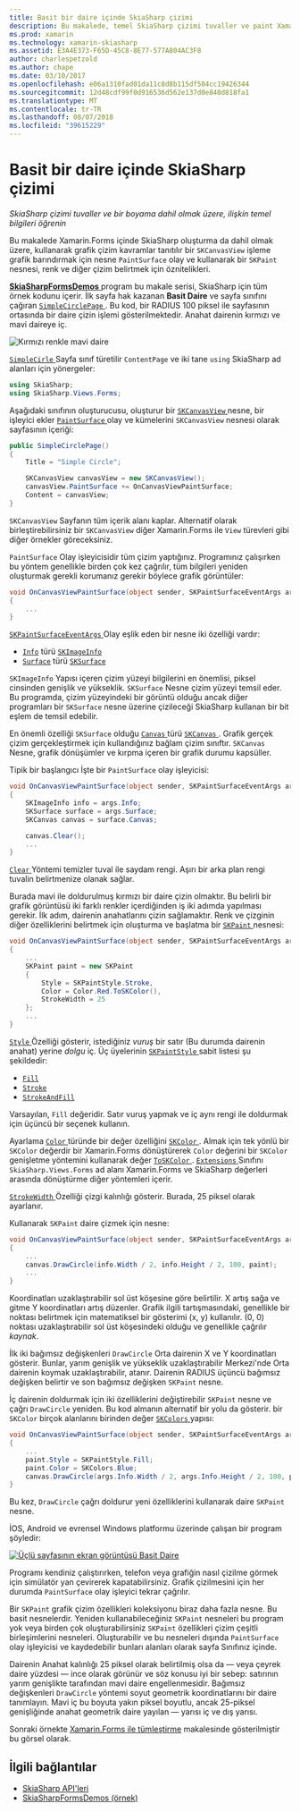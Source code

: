 ```yaml
---
title: Basit bir daire içinde SkiaSharp çizimi
description: Bu makalede, temel SkiaSharp çizimi tuvaller ve paint Xamarin.Forms uygulamalarında da dahil olmak üzere, açıklanır ve bu örnek kod ile gösterir.
ms.prod: xamarin
ms.technology: xamarin-skiasharp
ms.assetid: E3A4E373-F65D-45C8-8E77-577A804AC3F8
author: charlespetzold
ms.author: chape
ms.date: 03/10/2017
ms.openlocfilehash: e06a1310fad01da11c8d8b115df504cc19426344
ms.sourcegitcommit: 12d48cdf99f0d916536d562e137d0e840d818fa1
ms.translationtype: MT
ms.contentlocale: tr-TR
ms.lasthandoff: 08/07/2018
ms.locfileid: "39615229"
---
```

# <a name="drawing-a-simple-circle-in-skiasharp"></a>Basit bir daire içinde SkiaSharp çizimi

_SkiaSharp çizimi tuvaller ve bir boyama dahil olmak üzere, ilişkin temel bilgileri öğrenin_

Bu makalede Xamarin.Forms içinde SkiaSharp oluşturma da dahil olmak üzere, kullanarak grafik çizim kavramlar tanıtılır bir `SKCanvasView` işleme grafik barındırmak için nesne `PaintSurface` olay ve kullanarak bir `SKPaint` nesnesi, renk ve diğer çizim belirtmek için öznitelikleri.

[ **SkiaSharpFormsDemos** ](https://developer.xamarin.com/samples/xamarin-forms/SkiaSharpForms/Demos/) program bu makale serisi, SkiaSharp için tüm örnek kodunu içerir. İlk sayfa hak kazanan **Basit Daire** ve sayfa sınıfını çağıran [ `SimpleCirclePage` ](https://github.com/xamarin/xamarin-forms-samples/blob/master/SkiaSharpForms/Demos/Demos/SkiaSharpFormsDemos/Basics/SimpleCirclePage.cs). Bu kod, bir RADIUS 100 piksel ile sayfasının ortasında bir daire çizin işlemi gösterilmektedir. Anahat dairenin kırmızı ve mavi daireye iç.

![](circle-images/circleexample.png "Kırmızı renkle mavi daire")

[ `SimpleCirle` ](https://github.com/xamarin/xamarin-forms-samples/blob/master/SkiaSharpForms/Demos/Demos/SkiaSharpFormsDemos/Basics/SimpleCirclePage.cs) Sayfa sınıf türetilir `ContentPage` ve iki tane `using` SkiaSharp ad alanları için yönergeler:

```csharp
using SkiaSharp;
using SkiaSharp.Views.Forms;
```

Aşağıdaki sınıfının oluşturucusu, oluşturur bir [ `SKCanvasView` ](https://developer.xamarin.com/api/type/SkiaSharp.Views.Forms.SKCanvasView/) nesne, bir işleyici ekler [ `PaintSurface` ](https://developer.xamarin.com/api/event/SkiaSharp.Views.Forms.SKCanvasView.PaintSurface/) olay ve kümelerini `SKCanvasView` nesnesi olarak sayfasının içeriği:

```csharp
public SimpleCirclePage()
{
    Title = "Simple Circle";

    SKCanvasView canvasView = new SKCanvasView();
    canvasView.PaintSurface += OnCanvasViewPaintSurface;
    Content = canvasView;
}
```

`SKCanvasView` Sayfanın tüm içerik alanı kaplar. Alternatif olarak birleştirebilirsiniz bir `SKCanvasView` diğer Xamarin.Forms ile `View` türevleri gibi diğer örnekler göreceksiniz.

`PaintSurface` Olay işleyicisidir tüm çizim yaptığınız. Programınız çalışırken bu yöntem genellikle birden çok kez çağrılır, tüm bilgileri yeniden oluşturmak gerekli korumanız gerekir böylece grafik görüntüler:

```csharp
void OnCanvasViewPaintSurface(object sender, SKPaintSurfaceEventArgs args)
{
    ...
}

```

[ `SKPaintSurfaceEventArgs` ](https://developer.xamarin.com/api/type/SkiaSharp.Views.Forms.SKPaintSurfaceEventArgs/) Olay eşlik eden bir nesne iki özelliği vardır:

- [`Info`](https://developer.xamarin.com/api/property/SkiaSharp.Views.Forms.SKPaintSurfaceEventArgs.Info/) türü [`SKImageInfo`](https://developer.xamarin.com/api/type/SkiaSharp.SKImageInfo/)
- [`Surface`](https://developer.xamarin.com/api/property/SkiaSharp.Views.Forms.SKPaintSurfaceEventArgs.Surface/) türü [`SKSurface`](https://developer.xamarin.com/api/type/SkiaSharp.SKSurface/)

`SKImageInfo` Yapısı içeren çizim yüzeyi bilgilerini en önemlisi, piksel cinsinden genişlik ve yükseklik. `SKSurface` Nesne çizim yüzeyi temsil eder. Bu programda, çizim yüzeyindeki bir görüntü olduğu ancak diğer programları bir `SKSurface` nesne üzerine çizileceği SkiaSharp kullanan bir bit eşlem de temsil edebilir.

En önemli özelliği `SKSurface` olduğu [ `Canvas` ](https://developer.xamarin.com/api/property/SkiaSharp.SKSurface.Canvas/) türü [ `SKCanvas` ](https://developer.xamarin.com/api/type/SkiaSharp.SKCanvas/). Grafik gerçek çizim gerçekleştirmek için kullandığınız bağlam çizim sınıftır. `SKCanvas` Nesne, grafik dönüşümler ve kırpma içeren bir grafik durumu kapsüller.

Tipik bir başlangıcı İşte bir `PaintSurface` olay işleyicisi:

```csharp
void OnCanvasViewPaintSurface(object sender, SKPaintSurfaceEventArgs args)
{
    SKImageInfo info = args.Info;
    SKSurface surface = args.Surface;
    SKCanvas canvas = surface.Canvas;

    canvas.Clear();
    ...
}

```

[ `Clear` ](https://developer.xamarin.com/api/member/SkiaSharp.SKCanvas.Clear()/) Yöntemi temizler tuval ile saydam rengi. Aşırı bir arka plan rengi tuvalin belirtmenize olanak sağlar.

Burada mavi ile doldurulmuş kırmızı bir daire çizin olmaktır. Bu belirli bir grafik görüntüsü iki farklı renkler içerdiğinden iş iki adımda yapılması gerekir. İlk adım, dairenin anahatlarını çizin sağlamaktır. Renk ve çizginin diğer özelliklerini belirtmek için oluşturma ve başlatma bir [ `SKPaint` ](https://developer.xamarin.com/api/type/SkiaSharp.SKPaint/) nesnesi:

```csharp
void OnCanvasViewPaintSurface(object sender, SKPaintSurfaceEventArgs args)
{
    ...
    SKPaint paint = new SKPaint
    {
        Style = SKPaintStyle.Stroke,
        Color = Color.Red.ToSKColor(),
        StrokeWidth = 25
    };
    ...
}
```

[ `Style` ](https://developer.xamarin.com/api/property/SkiaSharp.SKPaint.Style/) Özelliği gösterir, istediğiniz *vuruş* bir satır (Bu durumda dairenin anahat) yerine *dolgu* iç. Üç üyelerinin [ `SKPaintStyle` ](https://developer.xamarin.com/api/type/SkiaSharp.SKPaintStyle/) sabit listesi şu şekildedir:

- [`Fill`](https://developer.xamarin.com/api/field/SkiaSharp.SKPaintStyle.Fill/)
- [`Stroke`](https://developer.xamarin.com/api/field/SkiaSharp.SKPaintStyle.Stroke/)
- [`StrokeAndFill`](https://developer.xamarin.com/api/field/SkiaSharp.SKPaintStyle.StrokeAndFill/)

Varsayılan, `Fill` değeridir. Satır vuruş yapmak ve iç aynı rengi ile doldurmak için üçüncü bir seçenek kullanın.

Ayarlama [ `Color` ](https://developer.xamarin.com/api/property/SkiaSharp.SKPaint.Color/) türünde bir değer özelliğini [ `SKColor` ](https://developer.xamarin.com/api/type/SkiaSharp.SKColor/). Almak için tek yönlü bir `SKColor` değerdir bir Xamarin.Forms dönüştürerek `Color` değerini bir `SKColor` genişletme yöntemini kullanarak değer [ `ToSKColor` ](https://developer.xamarin.com/api/member/SkiaSharp.Views.Forms.Extensions.ToSKColor/p/Xamarin.Forms.Color/). [ `Extensions` ](https://developer.xamarin.com/api/type/SkiaSharp.Views.Forms.Extensions/) Sınıfını `SkiaSharp.Views.Forms` ad alanı Xamarin.Forms ve SkiaSharp değerleri arasında dönüştürme diğer yöntemleri içerir.

[ `StrokeWidth` ](https://developer.xamarin.com/api/property/SkiaSharp.SKPaint.StrokeWidth/) Özelliği çizgi kalınlığı gösterir. Burada, 25 piksel olarak ayarlanır.

Kullanarak `SKPaint` daire çizmek için nesne:

```csharp
void OnCanvasViewPaintSurface(object sender, SKPaintSurfaceEventArgs args)
{
    ...
    canvas.DrawCircle(info.Width / 2, info.Height / 2, 100, paint);
    ...
}
```

Koordinatları uzaklaştırabilir sol üst köşesine göre belirtilir. X artış sağa ve gitme Y koordinatları artış düzenler. Grafik ilgili tartışmasındaki, genellikle bir noktası belirtmek için matematiksel bir gösterimi (x, y) kullanılır. (0, 0) noktası uzaklaştırabilir sol üst köşesindeki olduğu ve genellikle çağrılır *kaynak*.

İlk iki bağımsız değişkenleri `DrawCircle` Orta dairenin X ve Y koordinatları gösterir. Bunlar, yarım genişlik ve yükseklik uzaklaştırabilir Merkezi'nde Orta dairenin koymak uzaklaştırabilir, atanır. Dairenin RADIUS üçüncü bağımsız değişken belirtir ve son bağımsız değişken `SKPaint` nesne.

İç dairenin doldurmak için iki özelliklerini değiştirebilir `SKPaint` nesne ve çağrı `DrawCircle` yeniden. Bu kod almanın alternatif bir yolu da gösterir. bir `SKColor` birçok alanlarını birinden değer [ `SKColors` ](https://developer.xamarin.com/api/type/SkiaSharp.SKColors/) yapısı:

```csharp
void OnCanvasViewPaintSurface(object sender, SKPaintSurfaceEventArgs args)
{
    ...
    paint.Style = SKPaintStyle.Fill;
    paint.Color = SKColors.Blue;
    canvas.DrawCircle(args.Info.Width / 2, args.Info.Height / 2, 100, paint);
}
```
Bu kez, `DrawCircle` çağrı doldurur yeni özelliklerini kullanarak daire `SKPaint` nesne.

İOS, Android ve evrensel Windows platformu üzerinde çalışan bir program şöyledir:

[![](circle-images/simplecircle-small.png "Üçlü sayfasının ekran görüntüsü Basit Daire")](circle-images/simplecircle-large.png#lightbox "Üçlü sayfasının ekran görüntüsü basit daire")

Programı kendiniz çalıştırırken, telefon veya grafiğin nasıl çizilme görmek için simülatör yan çevirerek kapatabilirsiniz. Grafik çizilmesini için her durumda `PaintSurface` olay işleyici tekrar çağrılır.

Bir `SKPaint` grafik çizim özellikleri koleksiyonu biraz daha fazla nesne. Bu basit nesnelerdir. Yeniden kullanabileceğiniz `SKPaint` nesneleri bu program yok veya birden çok oluşturabilirsiniz `SKPaint` özellikleri çizim çeşitli birleşimlerini nesneleri. Oluşturabilir ve bu nesneleri dışında `PaintSurface` olay işleyicisi ve kaydedebilir bunları alanları olarak sayfa Sınıfınız içinde.

Dairenin Anahat kalınlığı 25 piksel olarak belirtilmiş olsa da &mdash; veya çeyrek daire yüzdesi &mdash; ince olarak görünür ve söz konusu iyi bir sebep: satırının yarım genişlikte tarafından mavi daire engellenmesidir. Bağımsız değişkenleri `DrawCircle` yöntemi soyut geometrik koordinatlarını bir daire tanımlayın. Mavi iç bu boyuta yakın piksel boyutlu, ancak 25-piksel genişliğinde anahat geometrik daire yayılan &mdash; yarısı iç ve dış yarısı.

Sonraki örnekte [Xamarin.Forms ile tümleştirme](~/xamarin-forms/user-interface/graphics/skiasharp/basics/integration.md) makalesinde gösterilmiştir bu görsel olarak.


## <a name="related-links"></a>İlgili bağlantılar

- [SkiaSharp API'leri](https://developer.xamarin.com/api/root/SkiaSharp/)
- [SkiaSharpFormsDemos (örnek)](https://developer.xamarin.com/samples/xamarin-forms/SkiaSharpForms/Demos/)
